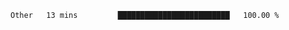 <!--START_SECTION:waka-->

```txt
Other   13 mins         █████████████████████████   100.00 %
```

<!--END_SECTION:waka--> 
 
